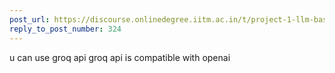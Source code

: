 ```yaml
---
post_url: https://discourse.onlinedegree.iitm.ac.in/t/project-1-llm-based-automation-agent-discussion-thread-tds-jan-2025/164277/336
reply_to_post_number: 324
---
```

u can use groq api groq api is compatible with openai